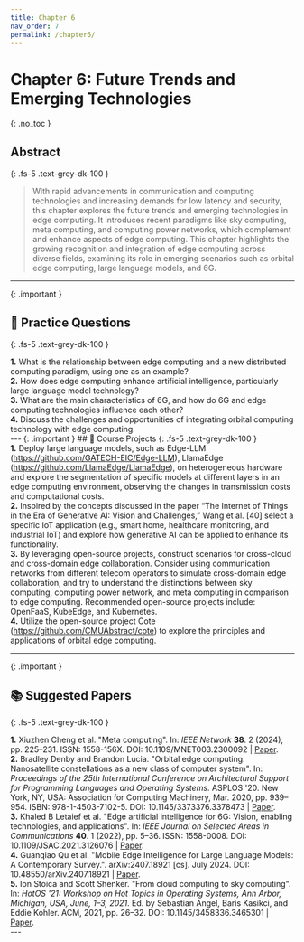 ```yaml
---
title: Chapter 6
nav_order: 7
permalink: /chapter6/
---
```


# Chapter 6: Future Trends and Emerging Technologies
{: .no_toc }

## Abstract
{: .fs-5 .text-grey-dk-100 }

> With rapid advancements in communication and computing technologies and increasing demands for low latency and security, this chapter explores the future trends and emerging technologies in edge computing. It introduces recent paradigms like sky computing, meta computing, and computing power networks, which complement and enhance aspects of edge computing. This chapter highlights the growing recognition and integration of edge computing across diverse fields, examining its role in emerging scenarios such as orbital edge computing, large language models, and 6G.

---
{: .important }
## 📝 Practice Questions
{: .fs-5 .text-grey-dk-100 }

<div class="practice-question">

<div class="question">
<b>1.</b> What is the relationship between edge computing and a new distributed computing
paradigm, using one as an example?
</div>

<div class="question">
<b>2.</b> How does edge computing enhance artificial intelligence, particularly large language
model technology?
</div>

<div class="question">
<b>3.</b> What are the main characteristics of 6G, and how do 6G and edge computing
technologies influence each other?
</div>

<div class="question">
<b>4.</b> Discuss the challenges and opportunities of integrating orbital computing technology with
edge computing.
</div>

</div>
---
{: .important }
## 📘 Course Projects
{: .fs-5 .text-grey-dk-100 }

<div class="course-project">

<div class="project">
<b>1.</b> Deploy large language models, such as Edge-LLM (<a href="https://github.com/GATECH-EIC/Edge-LLM" target="_blank">https://github.com/GATECH-EIC/Edge-LLM</a>), LlamaEdge (<a href="https://github.com/LlamaEdge/LlamaEdge" target="_blank">https://github.com/LlamaEdge/LlamaEdge</a>), on heterogeneous
hardware and explore the segmentation of specific models at different layers in an edge
computing environment, observing the changes in transmission costs and computational
costs.
</div>
<!-- How to show the reference number as we are not show the references here. -->
<div class="project">
<b>2.</b> Inspired by the concepts discussed in the paper “The Internet of Things in the Era of
Generative AI: Vision and Challenges,” Wang et al. [40] select a specific IoT application
(e.g., smart home, healthcare monitoring, and industrial IoT) and explore how generative
AI can be applied to enhance its functionality.
</div>

<div class="project">
<b>3.</b> By leveraging open-source projects, construct scenarios for cross-cloud and cross-domain
edge collaboration. Consider using communication networks from different telecom
operators to simulate cross-domain edge collaboration, and try to understand the
distinctions between sky computing, computing power network, and meta computing in
comparison to edge computing. Recommended open-source projects include: OpenFaaS,
KubeEdge, and Kubernetes.
</div>

<div class="project">
<b>4.</b> Utilize the open-source project Cote (<a href="https://github.com/CMUAbstract/cote" target="_blank">https://github.com/CMUAbstract/cote</a>) to explore
the principles and applications of orbital edge computing.
</div>

</div>

---
{: .important }
## 📚 Suggested Papers
{: .fs-5 .text-grey-dk-100 }

<div class="practice-question">

<div class="question">
<b>1.</b> Xiuzhen Cheng et al. "Meta computing". In: <i>IEEE Network</i> <b>38</b>. 2 (2024), pp. 225–231. ISSN:
1558-156X. DOI: 10.1109/MNET003.2300092 | <a href="https://ieeexplore.ieee.org/document/10138337">Paper</a>.
</div>
<div class="question">
<b>2.</b> Bradley Denby and Brandon Lucia. "Orbital edge computing: Nanosatellite constellations as a
new class of computer system". In: <i>Proceedings of the 25th International Conference on Architectural Support for Programming Languages and Operating Systems</i>. ASPLOS '20. New York, NY, USA: Association for Computing Machinery, Mar. 2020, pp. 939–954. ISBN: 978-1-4503-7102-5. DOI: 10.1145/3373376.3378473 | <a href="https://dl.acm.org/doi/10.1145/3373376.3378473">Paper</a>.
</div>

<div class="question">
<b>3.</b> Khaled B Letaief et al. "Edge artificial intelligence for 6G: Vision, enabling technologies, and
applications". In: <i>IEEE Journal on Selected Areas in Communications</i> <b>40</b>. 1 (2022), pp. 5–36.
ISSN: 1558-0008. DOI: 10.1109/JSAC.2021.3126076 | <a href="https://ieeexplore.ieee.org/document/9606720">Paper</a>.
</div>

<div class="question">
<b>4.</b> Guanqiao Qu et al. "Mobile Edge Intelligence for Large Language Models: A Contemporary
Survey.". arXiv:2407.18921 [cs]. July 2024. DOI: 10.48550/arXiv.2407.18921 | <a href="http://arxiv.org/abs/2407.18921">Paper</a>.
</div>
<div class="question">
<b>5.</b> Ion Stoica and Scott Shenker. "From cloud computing to sky computing". In: <i>HotOS '21:
Workshop on Hot Topics in Operating Systems, Ann Arbor, Michigan, USA, June, 1–3, 2021</i>. Ed. by Sebastian Angel, Baris Kasikci, and Eddie Kohler. ACM, 2021, pp. 26–32. DOI: 10.1145/3458336.3465301 | <a href="https://dl.acm.org/doi/10.1145/3458336.3465301">Paper</a>.
</div>
</div>
---